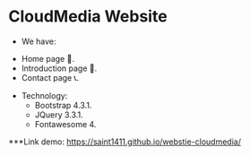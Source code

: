 # CloudMedia Website
  * We have:
   - Home page 🏡.
   - Introduction page 💌.
   - Contact page 📞.
  * Technology:
    - Bootstrap 4.3.1.
    - JQuery 3.3.1.
    - Fontawesome 4.
   
   ***Link demo: https://saint1411.github.io/webstie-cloudmedia/
